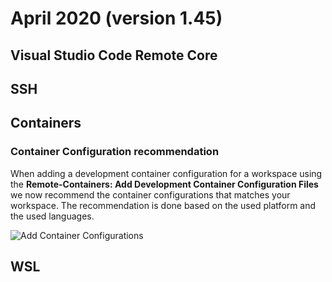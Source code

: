 # April 2020 (version 1.45)

## Visual Studio Code Remote Core

## SSH

## Containers

### Container Configuration recommendation

When adding a development container configuration for a workspace using the **Remote-Containers: Add Development Container Configuration Files** we now recommend the container configurations that matches your workspace. The recommendation is done based on the used platform and the used languages.

![Add Container Configurations](images/1_45/add-configuration.png)


## WSL
